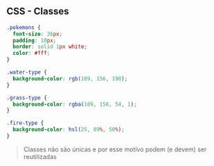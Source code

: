 ##  CSS - Classes

```css
.pokemons {
  font-size: 36px;
  padding: 10px;
  border: solid 1px white;
  color: #fff;
}

.water-type {
  background-color: rgb(109, 156, 190);
}

.grass-type {
  background-color: rgba(109, 156, 54, 1);
}

.fire-type {
  background-color: hsl(25, 89%, 50%);
}
```

> Classes não são únicas e por esse motívo podem (e devem) ser reutilizadas
